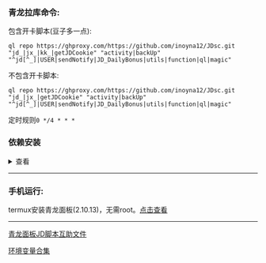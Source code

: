 ### 青龙拉库命令:
包含开卡脚本(豆子多一点):

```
ql repo https://ghproxy.com/https://github.com/inoyna12/JDsc.git "jd_|jx_|kk_|getJDCookie" "activity|backUp" "^jd[^_]|USER|sendNotify|JD_DailyBonus|utils|function|ql|magic"
```

不包含开卡脚本:

```
ql repo https://ghproxy.com/https://github.com/inoyna12/JDsc.git "jd_|jx_|getJDCookie" "activity|backUp" "^jd[^_]|USER|sendNotify|JD_DailyBonus|utils|function|ql|magic"
```

定时规则`0 */4 * * *`

### 依赖安装
<details>
<summary>查看</summary>

### 青龙面板运行JD脚本必备的依赖:

#### 第一种方法:

如果你的青龙面板版本在2.10.0以上，那么在面板内找到依赖管理-添加依赖

nodejs那里添加`jsdom`、`png-js`、`axios`、`date-fns`

python3那里添加`requests`

安装成功就可以了。

#### 第二种方法:

ssh连接你的服务器，输入以下指令安装

```bash
docker exec -it qinglong bash -c "cd /ql/scripts && npm install jsdom"
```

```bash
docker exec -it qinglong bash -c "cd /ql/scripts && npm install png-js"
```
```bash
docker exec -it qinglong bash -c "cd /ql/scripts && npm install axios"
```
```bash
docker exec -it qinglong bash -c "cd /ql/scripts && npm install date-fns"
```

```bash
docker exec -it qinglong bash -c "pip3 install requests"
```

以上为JD脚本必须要用的依赖，其他依赖按照自己需求添加！！！

</details>

___

### 手机运行:

termux安装青龙面板(2.10.13)，无需root。[点击查看](/backUp/termux_ql.md)

___

[青龙面板JD脚本互助文件](/backUp/code.md)

[环境变量合集](/backUp/githubAction.md)
